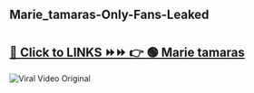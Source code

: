 
 ## Marie_tamaras-Only-Fans-Leaked

# <h2><a href="https://clipsfans.com/Marie_tamaras&ref=git">🔗 Click to LINKS ⏩⏩ 👉 🟢 Marie tamaras </a></h2>

<a href="https://clipsfans.com/Marie_tamaras&ref=git" rel="nofollow" data-target="animated-image.originalLink"><img src="https://i.ibb.co.com/xMMVF88/686577567.gif" alt="Viral Video Original" style="max-width: 100%; display: inline-block;" data-target="animated-image.originalImage"></a>
